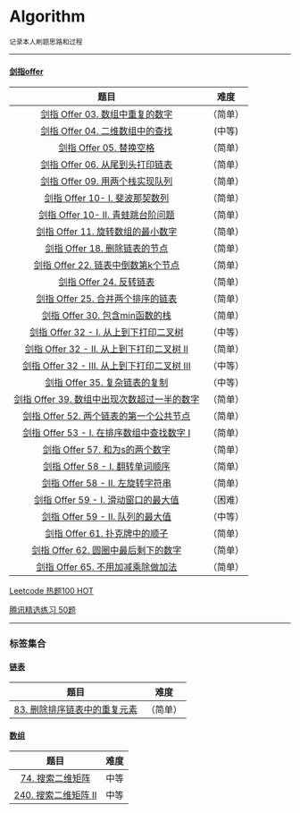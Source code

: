 # Algorithm

```
记录本人刷题思路和过程
```

------

#### [剑指offer](./剑指offer "更新中")
|                             题目                             |   难度   |
| :----------------------------------------------------------: | :------: |
| [剑指 Offer 03. 数组中重复的数字](./剑指offer/剑指%20Offer%2003.%20数组中重复的数字.md) | （简单） |
| [剑指 Offer 04. 二维数组中的查找](./剑指offer/剑指%20Offer%2004.%20二维数组中的查找.md]) |  (中等)  |
| [剑指 Offer 05. 替换空格](./剑指offer/剑指%20Offer%2005.%20替换空格.md) | （简单） |
| [剑指 Offer 06. 从尾到头打印链表](./剑指offer/剑指%20Offer%2006.%20从尾到头打印链表.md) | （简单） |
| [剑指 Offer 09. 用两个栈实现队列](./剑指offer/剑指%20Offer%2009.%20用两个栈实现队列.md) | （简单） |
| [剑指 Offer 10- I. 斐波那契数列](./剑指offer/剑指%20Offer%2010-%20I.%20斐波那契数列.md) | （简单） |
| [剑指 Offer 10- II. 青蛙跳台阶问题](./剑指offer/剑指%20Offer%2010-%20II.%20青蛙跳台阶问题.md) | （简单） |
| [剑指 Offer 11. 旋转数组的最小数字](./剑指offer/剑指%20Offer%2011.%20旋转数组的最小数字.md) | （简单） |
| [剑指 Offer 18. 删除链表的节点](./剑指offer/剑指%20Offer%2018.%20删除链表的节点.md) | （简单） |
| [剑指 Offer 22. 链表中倒数第k个节点](./剑指offer/剑指%20Offer%2022.%20链表中倒数第k个节点.md) | （简单） |
| [剑指 Offer 24. 反转链表](./剑指offer/剑指%20Offer%2024.%20反转链表.md) | （简单） |
| [剑指 Offer 25. 合并两个排序的链表](./剑指offer/剑指%20Offer%2025.%20合并两个排序的链表.md) | （简单） |
| [剑指 Offer 30. 包含min函数的栈](./剑指offer/面试题30.%20包含min函数的栈.md) | （简单） |
| [剑指 Offer 32 - I. 从上到下打印二叉树](./剑指offer/剑指%20Offer%2032%20-%20I.%20从上到下打印二叉树.md) | （中等） |
| [剑指 Offer 32 - II. 从上到下打印二叉树 II](./剑指offer/剑指%20Offer%202%20-%20II.%20从上到下打印二叉树%20II.md) | （简单） |
| [剑指 Offer 32 - III. 从上到下打印二叉树 III](./剑指offer/剑指%20Offer%2032%20-%20III.%20从上到下打印二叉树%20III.md) | （中等） |
| [剑指 Offer 35. 复杂链表的复制](./剑指offer/剑指%20Offer%2035.%20复杂链表的复制.md) | （中等） |
| [剑指 Offer 39. 数组中出现次数超过一半的数字](./剑指offer/剑指%20Offer%2039.%20数组中出现次数超过一半的数字.md) | （简单） |
| [剑指 Offer 52. 两个链表的第一个公共节点](./剑指offer/剑指%20Offer%2052.%20两个链表的第一个公共节点.md) | （简单） |
| [剑指 Offer 53 - I. 在排序数组中查找数字 I](./剑指offer/剑指%20Offer%2053%20-%20I.%20在排序数组中查找数字%20I.md) | （简单） |
| [剑指 Offer 57. 和为s的两个数字](./剑指offer/剑指%20Offer%2057.%20和为s的两个数字.md) | （简单） |
| [剑指 Offer 58 - I. 翻转单词顺序](./剑指offer/剑指%20Offer%2058%20-%20I.%20翻转单词顺序.md) | （简单） |
| [剑指 Offer 58 - II. 左旋转字符串](./剑指offer/剑指%20Offer%2058%20-%20II.%20左旋转字符串.md) | （简单） |
| [剑指 Offer 59 - I. 滑动窗口的最大值](./剑指offer/剑指%20Offer%2059%20-%20I.%20滑动窗口的最大值.md) | （困难） |
| [剑指 Offer 59 - II. 队列的最大值](./剑指offer/剑指%20Offer%2059%20-%20II.%20队列的最大值.md) | （中等） |
| [剑指 Offer 61. 扑克牌中的顺子](./剑指offer/剑指%20Offer%2061.%20扑克牌中的顺子.md) | （简单） |
| [剑指 Offer 62. 圆圈中最后剩下的数字](./剑指offer/剑指%20Offer%2062.%20圆圈中最后剩下的数字.md) |（简单）|
| [剑指 Offer 65. 不用加减乘除做加法](./剑指offer/剑指%20Offer%2065.%20不用加减乘除做加法.md) | （简单） |


[Leetcode 热题100 HOT]()

[腾讯精选练习 50题]()

------



### 标签集合

#### [链表](./链表)
|题目|难度|
|:-:|:-:|
|[83. 删除排序链表中的重复元素](./链表/83.%20删除排序链表中的重复元素.md) |（简单）|


#### [数组](./数组)
|                             题目                             |   难度   |
| :----------------------------------------------------------: | :------: |
|[74. 搜索二维矩阵](./数组/74.%20搜索二维矩阵.md)|中等|
|[240. 搜索二维矩阵 II](./数组/240.%20搜索二维矩阵%20II.md)|中等|
